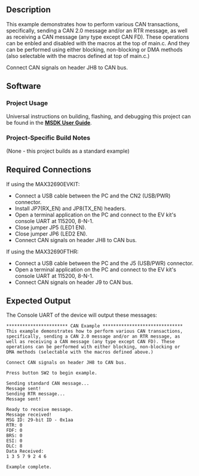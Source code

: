 ## Description

This example demonstrates how to perform various CAN transactions, specifically, sending a CAN 2.0 message and/or an RTR message, as well as receiving a CAN message (any type except CAN FD). These operations can be enbled and disabled with the macros at the top of main.c. And they can be performed using either blocking, non-blocking or DMA methods (also selectable with the macros defined at top of main.c.)

Connect CAN signals on header JH8 to CAN bus.

## Software

### Project Usage

Universal instructions on building, flashing, and debugging this project can be found in the **[MSDK User Guide](https://analogdevicesinc.github.io/msdk/USERGUIDE/)**.

### Project-Specific Build Notes

(None - this project builds as a standard example)

## Required Connections

If using the MAX32690EVKIT:
-   Connect a USB cable between the PC and the CN2 (USB/PWR) connector.
-   Install JP7(RX_EN) and JP8(TX_EN) headers.
-   Open a terminal application on the PC and connect to the EV kit's console UART at 115200, 8-N-1.
-   Close jumper JP5 (LED1 EN).
-   Close jumper JP6 (LED2 EN).
-   Connect CAN signals on header JH8 to CAN bus.

If using the MAX32690FTHR:
-   Connect a USB cable between the PC and the J5 (USB/PWR) connector.
-   Open a terminal application on the PC and connect to the EV kit's console UART at 115200, 8-N-1.
-   Connect CAN signals on header J9 to CAN bus.

## Expected Output
The Console UART of the device will output these messages:

```
*********************** CAN Example ******************************
This example demonstrates how to perform various CAN transactions,
specifically, sending a CAN 2.0 message and/or an RTR message, as
well as receiving a CAN message (any type except CAN FD). These
operations can be performed with either blocking, non-blocking or
DMA methods (selectable with the macros defined above.)

Connect CAN signals on header JH8 to CAN bus.

Press button SW2 to begin example.

Sending standard CAN message...
Message sent!
Sending RTR message...
Message sent!

Ready to receive message.
Message received!
MSG ID: 29-bit ID - 0x1aa
RTR: 0
FDF: 0
BRS: 0
ESI: 0
DLC: 8
Data Received:
1 3 5 7 9 2 4 6

Example complete.
```
